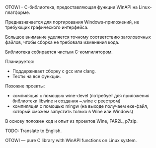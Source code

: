 OTOWI - C-библиотека, предоставляющая функции WinAPI на Linux-платформе.

Предназначается для портирования Windows-приложений, не требующих графического интерфейса.

Большое внимание уделяется точному соответствию заголовочных файлов, чтобы сборка не требовала изменения кода.

Библиотека собирается чистым C-компилятором.

Планируется:
- Поддерживает сборку с gcc или clang.
- Тесты на все функции.

Похожие проекты:
- компиляция с помощью wine-devel (потребует для приложения библиотеки libwine и создания ~.wine с реестром)
- компиляция с помощью mingw (на выходе получаем exe-файл, который сможем запустить только в Wine или Windows)

В основу положен код и опыт из проектов Wine, FAR2L, p7zip.

TODO:
Translate to English.

OTOWI — pure C library with WinAPI functions on Linux system.
